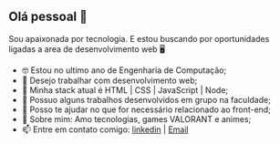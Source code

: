 ## Olá pessoal 👋
Sou apaixonada por tecnologia. E estou buscando por oportunidades ligadas a area de desenvolvimento web 🖥️

- 🤓 Estou no ultimo ano de Engenharia de Computação;
- 🔭 Desejo trabalhar com desenvolvimento web;
- 🌱 Minha stack atual é HTML | CSS | JavaScript | Node;
- 👯 Possuo alguns trabalhos desenvolvidos em grupo na faculdade;
- 🤔 Posso te ajudar no que for necessário relacionado ao front-end;
- 💬 Sobre mim: Amo tecnologias, games VALORANT e animes;
- 📫 Entre em contato comigo: [linkedin](https://www.linkedin.com/in/freitasluziane/) | [Email](freitas.lu@outlook.com)
<!--
- 😄 Pronouns: ...
- ⚡ Fun fact: ...
-->
